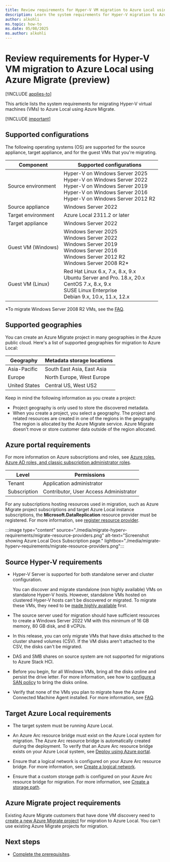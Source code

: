 ```yaml
---
title: Review requirements for Hyper-V VM migration to Azure Local using Azure Migrate (preview) 
description: Learn the system requirements for Hyper-V migration to Azure Local using Azure Migrate (preview).
author: alkohli
ms.topic: how-to
ms.date: 05/08/2025
ms.author: alkohli
---
```


# Review requirements for Hyper-V VM migration to Azure Local using Azure Migrate (preview)

[!INCLUDE [applies-to](../includes/hci-applies-to-23h2.md)]

This article lists the system requirements for migrating Hyper-V virtual machines (VMs) to Azure Local using Azure Migrate.

[!INCLUDE [important](../includes/hci-preview.md)]

## Supported configurations

The following operating systems (OS) are supported for the source appliance, target appliance, and for the guest VMs that you're migrating.


|Component  |Supported configurations |
|---------|---------|
|Source environment     |Hyper-V on Windows Server 2025<br>Hyper-V on Windows Server 2022<br>Hyper-V on Windows Server 2019<br>Hyper-V on Windows Server 2016<br>Hyper-V on Windows Server 2012 R2         |
|Source appliance     |Windows Server 2022        |
|Target environment     |Azure Local 2311.2 or later         |
|Target appliance     |Windows Server 2022         |
|Guest VM (Windows)    |Windows Server 2025<br>Windows Server 2022<br>Windows Server 2019<br>Windows Server 2016<br>Windows Server 2012 R2<br>Windows Server 2008 R2*       |
|Guest VM (Linux) | Red Hat Linux 6.x, 7.x, 8.x, 9.x<br>Ubuntu Server and Pro. 18.x, 20.x<br>CentOS 7.x, 8.x, 9.x<br>SUSE Linux Enterprise<br>Debian 9.x, 10.x, 11.x, 12.x |

*To migrate Windows Server 2008 R2 VMs, see the [FAQ](migrate-faq.yml).


## Supported geographies

You can create an Azure Migrate project in many geographies in the Azure public cloud. Here's a list of supported geographies for migration to Azure Local:

|Geography|Metadata storage locations|
|-|-|
|Asia-Pacific|South East Asia, East Asia|
|Europe|North Europe, West Europe|
|United States| Central US, West US2|

Keep in mind the following information as you create a project:

- Project geography is only used to store the discovered metadata.
- When you create a project, you select a geography. The project and related resources are created in one of the regions in the geography. The region is allocated by the Azure Migrate service. Azure Migrate doesn't move or store customer data outside of the region allocated.

## Azure portal requirements

For more information on Azure subscriptions and roles, see [Azure roles, Azure AD roles, and classic subscription administrator roles](/azure/role-based-access-control/rbac-and-directory-admin-roles).

|Level|Permissions|
|-|-|
|Tenant|Application administrator|
|Subscription|Contributor, User Access Administrator|

For any subscriptions hosting resources used in migration, such as Azure Migrate project subscriptions and target Azure Local instance subscriptions, the **Microsoft.DataReplication** resource provider must be registered. For more information, see [register resource provider](/azure/azure-resource-manager/management/resource-providers-and-types#register-resource-provider-1).

:::image type="content" source="./media/migrate-hyperv-requirements/migrate-resource-providers.png" alt-text="Screenshot showing Azure Local Docs Subscription page." lightbox="./media/migrate-hyperv-requirements/migrate-resource-providers.png":::

## Source Hyper-V requirements

- Hyper-V Server is supported for both standalone server and cluster configuration.

    You can discover and migrate standalone (non highly available) VMs on standalone Hyper-V hosts. However, standalone VMs hosted on clustered Hyper-V hosts can't be discovered or migrated. To migrate these VMs, they need to be [made highly available](https://www.thomasmaurer.ch/2013/01/how-to-make-an-existing-hyper-v-virtual-machine-highly-available/) first.

- The source server used for migration should have sufficient resources to create a Windows Server 2022 VM with this minimum of 16 GB memory, 80 GB disk, and 8 vCPUs.

- In this release, you can only migrate VMs that have disks attached to the cluster shared volumes (CSV). If the VM disks aren't attached to the CSV, the disks can't be migrated.

- DAS and SMB shares on source system are not supported for migrations to Azure Stack HCI.

- Before you begin, for all Windows VMs, bring all the disks online and persist the drive letter. For more information, see how to [configure a SAN policy](/azure/migrate/prepare-for-migration#configure-san-policy) to bring the disks online.

- Verify that none of the VMs you plan to migrate have the Azure Connected Machine Agent installed. For more information, see [FAQ](migrate-faq.yml).

## Target Azure Local requirements

- The target system must be running Azure Local.

- An Azure Arc resource bridge must exist on the Azure Local system for migration. The Azure Arc resource bridge is automatically created during the deployment. To verify that an Azure Arc resource bridge exists on your Azure Local system, see [Deploy using Azure portal](../deploy/deploy-via-portal.md).  

- Ensure that a logical network is configured on your Azure Arc resource bridge. For more information, see [Create a logical network](../manage/create-logical-networks.md).

- Ensure that a custom storage path is configured on your Azure Arc resource bridge for migration. For more information, see [Create a storage path](../manage/create-storage-path.md).

## Azure Migrate project requirements

Existing Azure Migrate customers that have done VM discovery need to [create a new Azure Migrate project](migrate-hyperv-prerequisites.md#create-an-azure-migrate-project) for migration to Azure Local. You can't use existing Azure Migrate projects for migration.

## Next steps

- [Complete the prerequisites](migrate-hyperv-prerequisites.md).
